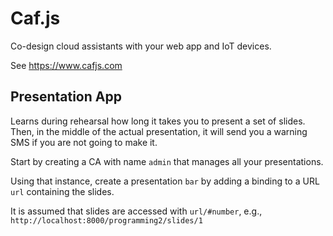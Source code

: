 # Caf.js

Co-design cloud assistants with your web app and IoT devices.

See https://www.cafjs.com

## Presentation App

Learns during rehearsal how long it takes you to present a set of slides. Then, in the middle of the actual presentation, it will send you a warning SMS if you are not going to make it.

Start by creating a CA with name `admin` that manages all your presentations.

Using that instance, create a presentation `bar` by adding a binding to a URL `url` containing the slides.

It is assumed that slides are accessed with `url/#number`, e.g.,  `http://localhost:8000/programming2/slides/1`
